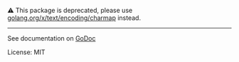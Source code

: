 ⚠ This package is deprecated, please use [golang.org/x/text/encoding/charmap](https://godoc.org/golang.org/x/text/encoding/charmap) instead.

---

See documentation on [GoDoc](http://godoc.org/github.com/davidmz/go-charset)

License: MIT
